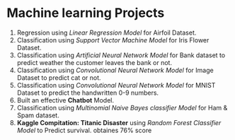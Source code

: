 # Machine learning Projects

1. Regression using *Linear Regression Model* for Airfoil Dataset.
2. Classification using *Support Vector Machine Model* for Iris Flower Dataset.
3. Classification using *Artificial Neural Network Model* for Bank dataset to predict weather the customer leaves the bank or not.
4. Classification using *Convolutional Neural Network Model* for Image Dataset to predict cat or not.
5. Classification using *Convolutional Neural Network Model* for MNIST Dataset to predict the handwritten 0-9 numbers.
6. Built an effective **Chatbot** Model.
7. Classification using *Multinomial Naive Bayes classifier Model* for Ham & Spam dataset.
8. **Kaggle Compitation: Titanic Disaster** using *Random Forest Classifier Model* to Predict survival. obtaines 76% score
